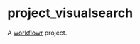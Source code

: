 # project_visualsearch

A [workflowr][] project.

[workflowr]: https://github.com/jdblischak/workflowr
